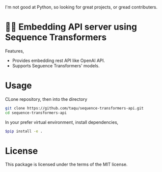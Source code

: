 I'm not good at Python, so looking for great projects, or gread contributers.

# 🦙🐍 Embedding API server using Sequence Transformers

Features,
- Provides embedding rest API like OpenAI API.
- Supports Seguence Transformers' models.

# Usage
CLone repository, then into the directory
```sh
git clone https://github.com/taqu/sequence-transformers-api.git
cd sequence-transformers-api
```

In your prefer virtual environment, install dependencies,
```sh
$pip install -e .
```

# License
This package is licensed under the terms of the MIT license.

